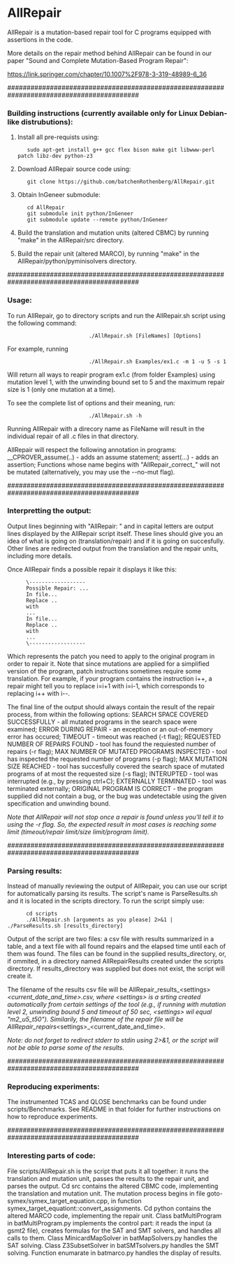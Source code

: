 # AllRepair

AllRepair is a mutation-based repair tool for C programs equipped with assertions in the code.

More details on the repair method behind AllRepair can be found in our paper
"Sound and Complete Mutation-Based Program Repair":

https://link.springer.com/chapter/10.1007%2F978-3-319-48989-6_36

##########################################################################################

### Building instructions (currently available only for Linux Debian-like distrubutions):

1. Install all pre-requists using:

          sudo apt-get install g++ gcc flex bison make git libwww-perl patch libz-dev python-z3

2. Download AllRepair source code using:

          git clone https://github.com/batchenRothenberg/AllRepair.git

3. Obtain InGeneer submodule:
          
          cd AllRepair
          git submodule init python/InGeneer
          git submodule update --remote python/InGeneer
          
4. Build the translation and mutation units (altered CBMC) by running "make" in the AllRepair/src directory.

5. Build the repair unit (altered MARCO), by running "make" in the AllRepair/python/pyminisolvers directory.

##########################################################################################

### Usage:

To run AllRepair, go to directory scripts and run the AllRepair.sh script using the following command:

                              ./AllRepair.sh [FileNames] [Options]

For example, running 

                              ./AllRepair.sh Examples/ex1.c -m 1 -u 5 -s 1

Will return all ways to reapir program ex1.c (from folder Examples) using mutation level 1, with the unwinding bound set to 5 and the maximum repair size is 1 (only one mutation at a time).

To see the complete list of options and their meaning, run:

                              ./AllRepair.sh -h
                              
Running AllRepair with a direcory name as FileName will result in the individual repair of all .c files in that directory.

AllRepair will respect the following annotation in programs:
__CPROVER_assume(..) - adds an assume statement;
assert(...) - adds an assertion;
Functions whose name begins with "AllRepair_correct\_" will not be mutated (alternatively, you may use the --no-mut flag).

##########################################################################################

### Interpretting the output:

Output lines beginning with "AllRepair: " and in capital letters are output lines displayed by the AllRepair script itself.
These lines should give you an idea of what is going on (translation/repair) and if it is going on succesfully.
Other lines are redirected output from the translation and the repair units, including more details.

Once AllRepair finds a possible repair it displays it like this:

          \------------------
          Possible Repair: ...
          In file... 
          Replace ..
          with
          ...
          In file... 
          Replace ..
          with
          ...
          \------------------
          
Which represents the patch you need to apply to the original program in order to repair it.
Note that since mutations are applied for a simplified version of the program, patch instructions sometimes require some translation.
For example, if your program contains the instruction i++, a repair might tell you to replace i=i+1 with i=i-1, which corresponds to replacing i++ with i--.

The final line of the output should always contain the result of the repair process, from within the following options:
SEARCH SPACE COVERED SUCCESSFULLY - all mutated programs in the search space were examined;
ERROR DURING REPAIR - an exception or an out-of-memory error has occured;
TIMEOUT - timeout was reached (-t flag);
REQUESTED NUMBER OF REPAIRS FOUND - tool has found the requiested number of repairs (-r flag);
MAX NUMBER OF MUTATED PROGRAMS INSPECTED - tool has inspected the requested number of programs (-p flag);
MAX MUTATION SIZE REACHED - tool has succesfully covered the search space of mutated programs of at most the requested size (-s flag);
INTERUPTED  - tool was interrupted (e.g., by pressing ctrl+C);
EXTERNALLY TERMINATED - tool was terminated externally;
ORIGINAL PROGRAM IS CORRECT - the program supplied did not contain a bug, or the bug was undetectable using the given specification and unwinding bound.

*Note that AllRepair will not stop once a repair is found unless you'll tell it to using the -r flag. So, the expected result in most cases is reaching some limit (timeout/repair limit/size limit/program limit).*


##########################################################################################

### Parsing results:

Instead of manually reviewing the output of AllRepair, you can use our script for automatically parsing its results.
The script's name is ParseResults.sh and it is located in the scripts directory.
To run the script simply use:

          cd scripts
          ./AllRepair.sh [arguments as you please] 2>&1 | ./ParseResults.sh [results_directory]
          
Output of the script are two files: a csv file with results summarized in a table, and a text file with all found repairs and the elapsed time until each of them was found.
The files can be found in the supplied results_directory, or, if ommited, in a directory named AllRepairResults created under the scripts directory.
If results_directory was supplied but does not exist, the script will create it.

The filename of the results csv file will be AllRepair_results_\<settings\>_<current_date_and_time>.csv, where \<settings\> is a srting created automatically from certain settings of the tool (e.g., if running with mutation level 2, unwinding bound 5 and timeout of 50 sec, \<settings\> wil equal "m2_u5_t50").
Similarily, the filename of the repair file will be AllRepair_repairs_\<settings\>_<current_date_and_time>.

*Note: do not forget to redirect stderr to stdin using 2>&1, or the script will not be able to parse some of the results.*

##########################################################################################

### Reproducing experiments:

The instrumented TCAS and QLOSE benchmarks can be found under scripts/Benchmarks.
See README in that folder for further instructions on how to reproduce experiments.

##########################################################################################

### Interesting parts of code:

File scripts/AllRepair.sh is the script that puts it all together: it runs the translation and mutation unit, passes the results to the repair unit, and parses the output.
Cd src contains the altered CBMC code, implementing the translation and mutation unit. 
The mutation process begins in file goto-symex/symex_target_equation.cpp, in function symex_target_equationt::convert_assignments.
Cd python contains the altered MARCO code, implementing the repair unit.
Class batMultiProgram in batMultiProgram.py implements the control part: it reads the input (a gsmt2 file), creates formulas for the SAT and SMT solvers, and handles all calls to them.
Class MinicardMapSolver in batMapSolvers.py handles the SAT solving.
Class Z3SubsetSolver in batSMTsolvers.py handles the SMT solving.
Function enumarate in batmarco.py handles the display of results.
